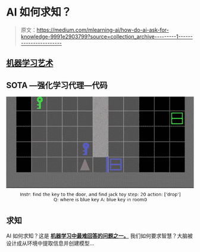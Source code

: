 # AI 如何求知？

> 原文：<https://medium.com/mlearning-ai/how-do-ai-ask-for-knowledge-9991e2903799?source=collection_archive---------1----------------------->

## [机器学习艺术](https://mlearning.substack.com)

## SOTA —强化学习代理—代码

![](img/e386a5e6d539515b25804c464bb98921.png)

## 求知

AI 如何求知？这是 [**机器学习中最难回答的问题之一。**](https://mlearning.substack.com) 我们如何要求智慧？大脑被设计成从环境中提取信息并创建模型…
